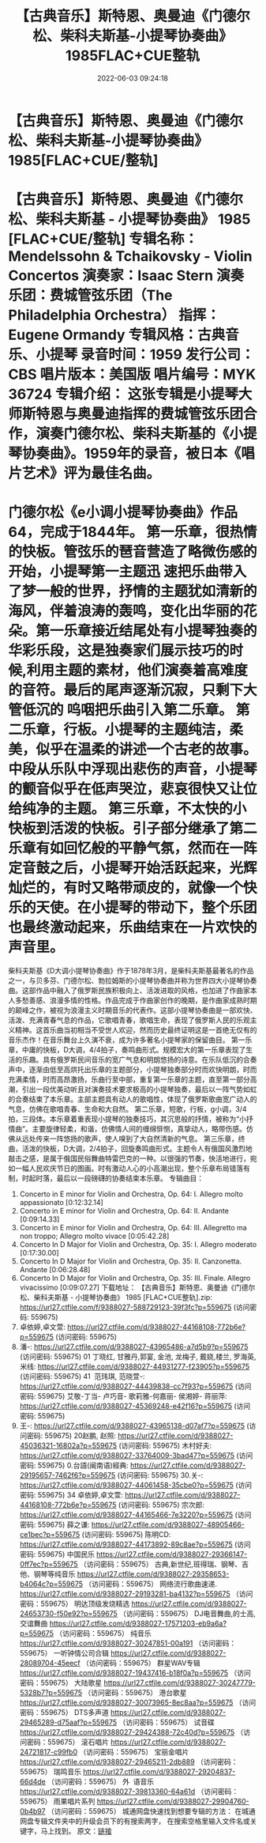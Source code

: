 ﻿---
title: 【古典音乐】斯特恩、奥曼迪《门德尔松、柴科夫斯基-小提琴协奏曲》1985FLAC+CUE整轨
date: 2022-06-03 09:24:18
categories: 古典音乐、新世纪、纯音雅乐
tags: 纯音雅乐
---
# 【古典音乐】斯特恩、奥曼迪《门德尔松、柴科夫斯基-小提琴协奏曲》1985[FLAC+CUE/整轨]

【古典音乐】斯特恩、奥曼迪《门德尔松、柴科夫斯基 -
小提琴协奏曲》 1985 [FLAC+CUE/整轨]
专辑名称：Mendelssohn &
Tchaikovsky - Violin Concertos
演奏家：Isaac Stern
演奏乐团：费城管弦乐团（The Philadelphia
Orchestra）
指挥：Eugene Ormandy
专辑风格：古典音乐、小提琴
录音时间：1959
发行公司：CBS
唱片版本：美国版
唱片编号：MYK 36724
专辑介绍：
这张专辑是小提琴大师斯特恩与奥曼迪指挥的费城管弦乐团合作，演奏门德尔松、柴科夫斯基的《小提琴协奏曲》。1959年的录音，被日本《唱片艺术》评为最佳名曲。
==========
门德尔松《e小调小提琴协奏曲》作品64，完成于1844年。
第一乐章，很热情的快板。管弦乐的琶音营造了略微伤感的开始，小提琴第一主题迅
速把乐曲带入了梦一般的世界，抒情的主题犹如清新的海风，伴着浪涛的轰鸣，变化出华丽的花朵。第一乐章接近结尾处有小提琴独奏的华彩乐段，这是独奏家们展示技巧的时候,利用主题的素材，他们演奏着高难度的音符。最后的尾声逐渐沉寂，只剩下大管低沉的
呜咽把乐曲引入第二乐章。
第二乐章，行板。小提琴的主题纯洁，柔美，似乎在温柔的讲述一个古老的故事。中段从乐队中浮现出悲伤的声音，小提琴的颤音似乎在低声哭泣，悲哀很快又让位给纯净的主题。
第三乐章，不太快的小快板到活泼的快板。引子部分继承了第二乐章有如回忆般的平静气氛，然而在一阵定音鼓之后，小提琴开始活跃起来，光辉灿烂的，有时又略带顽皮的，就像一个快乐的天使。在小提琴的带动下，整个乐团也最终激动起来，乐曲结束在一片欢快的声音里。
==========
柴科夫斯基《D大调小提琴协奏曲》作于1878年3月，是柴科夫斯基最著名的作品之一，与贝多芬、门德尔松、勃拉姆斯的小提琴协奏曲并称为世界四大小提琴协奏曲。这部作品中融入了俄罗斯民族积极向上、活泼进取的风格，也加进了作曲家本人多愁善感、浪漫多情的性格。作品完成于作曲家创作的晚期，是作曲家成熟时期的颠峰之作，被视为浪漫主义时期音乐的代表作。这部小提琴协奏曲是一部欢快、活泼、充满青春气息的作品，它歌唱青春，歌唱生命，表现了俄罗斯人民的乐观主义精神。这首乐曲当初相当不受世人欢迎，然而历史最终证明这是一首绝无仅有的音乐杰作！在音乐舞台上久演不衰，成为许多著名小提琴家的保留曲目。
第一乐章，中庸的快板，D大调，4/4拍子，奏鸣曲形式。规模宏大的第一乐章表现了生活的乐趣。具有俄罗斯民间音乐的宽广气息和明朗悠扬的诗意。在乐队低沉的合奏声中，逐渐由低至高烘托出乐章的主题部分，小提琴独奏部分时而欢快明朗，时而充满柔情，时而高昂激扬，乐曲行至中部，重复第一乐章的主题，直至第一部分高潮，引出一段优美动听且对演奏技术要求极高的小提琴独奏，最后以一阵气势如虹的合奏结束了本乐章。主部主题具有动人的歌唱性，体现了俄罗斯歌曲宽广动人的气息，仿佛在歌唱青春、生命和大自然。
第二乐章，短歌，行板，g小调，3/4拍，三段体。本乐章着重表现小提琴的独奏技巧，其沉思般的抒情，被称为“小抒情曲”。主要旋律轻柔，和谐，仿佛情人间的缠绵悱恻，真挚动人，略带伤感。仿佛从远处传来一阵悠扬的歌声，使人嗅到了大自然清新的气息。
第三乐章，终曲，活泼的快板，D大调，2/4拍子，回旋奏鸣曲形式。主题令人有俄国风激烈地敲击之感，是属于俄国民俗舞曲特雷巴克的一种。以很强的节奏，快活地进行，宛如一幅人民欢庆节日的图画。时有激动人心的小高潮出现，整个乐章布局错落有制，时起时落，最后以一段磅礴的协奏结束本乐章。
专辑曲目：
01. Concerto in E minor for
Violin and Orchestra, Op. 64: I. Allegro molto
appassionato
[0:12:32.14]
02. Concerto in E minor for
Violin and Orchestra, Op. 64: II. Andante
[0:09:14.33]
03. Concerto in E minor for
Violin and Orchestra, Op. 64: III. Allegretto ma non troppo;
Allegro molto vivace
[0:05:42.28]
04. Concerto In D Major for
Violin and Orchestra, Op. 35: I. Allegro moderato
[0:17:30.00]
05. Concerto In D Major for
Violin and Orchestra, Op. 35: II. Canzonetta.
Andante
[0:06:28.48]
06. Concerto In D Major for
Violin and Orchestra, Op. 35: III. Finale. Allegro
vivacissimo
[0:09:07.27]
下载地址：
【古典音乐】斯特恩、奥曼迪《门德尔松、柴科夫斯基 - 小提琴协奏曲》 1985
[FLAC+CUE整轨].zip: https://url27.ctfile.com/f/9388027-588729123-39f3fc?p=559675
(访问密码: 559675)
34. 卓依婷,卓文萱: https://url27.ctfile.com/d/9388027-44168108-772b6e?p=559675
(访问密码: 559675)
20. 潘-: https://url27.ctfile.com/d/9388027-43965486-a7d5b9?p=559675
(访问密码: 559675)
01 丁晓红, 甘雅丹,郭宴, 金池, 龙梅子, 戴娆,楼兰, 罗海英,米线: https://url27.ctfile.com/d/9388027-44931277-f23905?p=559675
(访问密码: 559675)
41  范玮琪, 范晓萱-: https://url27.ctfile.com/d/9388027-44439838-cc7f93?p=559675
(访问密码: 559675)
艾敬-丁当- 卢巧音- 歌莉雅-何嘉丽- 侯湘婷- 蒋丽萍: https://url27.ctfile.com/d/9388027-45369248-e42f16?p=559675
(访问密码: 559675)
11. 王-: https://url27.ctfile.com/d/9388027-43965138-d07af7?p=559675
(访问密码: 559675)
20赵鹏, 赵照: https://url27.ctfile.com/d/9388027-45036321-16802a?p=559675
(访问密码: 559675)
木村好夫: https://url27.ctfile.com/d/9388027-33764009-3bad47?p=559675
(访问密码: 559675)
0.台語(闽南语)經典: https://url27.ctfile.com/d/9388027-29195657-7462f6?p=559675
(访问密码: 559675)
30.关-: https://url27.ctfile.com/d/9388027-44061458-35cbe0?p=559675
(访问密码: 559675)
34 卓依婷,卓文萱: https://url27.ctfile.com/d/9388027-44168108-772b6e?p=559675
(访问密码: 559675)
宗次郎: https://url27.ctfile.com/d/9388027-44165466-7e3220?p=559675
(访问密码: 559675)
薛之谦: https://url27.ctfile.com/d/9388027-48905466-ce1bec?p=559675
(访问密码: 559675)
陈明CD: https://url27.ctfile.com/d/9388027-44173892-89c8ae?p=559675
(访问密码: 559675)
中国民乐
https://url27.ctfile.com/d/9388027-29366147-0ff7ec?p=559675
（访问密码：559675）
古典,新世纪,班得瑞、钢琴、吉他、钢琴等纯音乐
https://url27.ctfile.com/d/9388027-29358653-b4064c?p=559675
（访问密码：559675）
网络流行歌曲速递.
https://url27.ctfile.com/d/9388027-29193281-ba4132?p=559675
（访问密码：559675）
明达顶级发烧精选
https://url27.ctfile.com/d/9388027-24653730-f50e92?p=559675
（访问密码：559675）
DJ电音舞曲,的士高, 交谊舞曲
https://url27.ctfile.com/d/9388027-17571203-eb9a6a?p=559675
（访问密码：559675）
纯音乐
https://url27.ctfile.com/d/9388027-30247851-00a191
（访问密码：559675）
一听钟情公司合辑
https://url27.ctfile.com/d/9388027-28089704-45eecf
（访问密码：559675）
群星WAV专辑
https://url27.ctfile.com/d/9388027-19437416-b18f0a?p=559675
（访问密码：559675）
大陆歌星
https://url27.ctfile.com/d/9388027-30247779-5328b7?p=559675
（访问密码：559675）
港台歌星
https://url27.ctfile.com/d/9388027-30073965-8ec8aa?p=559675
（访问密码：559675）
DTS多声道
https://url27.ctfile.com/d/9388027-29465289-d75aaf?p=559675
（访问密码：559675）
试音碟
https://url27.ctfile.com/d/9388027-29424388-72c40d?p=559675
（访问密码：559675）
滚石唱片
https://url27.ctfile.com/d/9388027-24721817-c99fb0
（访问密码：559675）
宝丽金唱片
https://url27.ctfile.com/d/9388027-29465211-2db889
（访问密码：559675）
瑞鸣音乐
https://url27.ctfile.com/d/9388027-29204837-66d4de
（访问密码：559675）
外  语音乐
https://url27.ctfile.com/d/9388027-39813360-64a61d
（访问密码：559675）
雨果唱片系列
https://url27.ctfile.com/d/9388027-29904760-0b4b97
（访问密码：559675）
城通网盘快速找到想要专辑的方法：
在城通网盘专辑文件夹中的升级会员下的有搜索两字，
在搜索空格里输入文件名或关键字，马上找到。
原文：[链接](https://blog.sina.com.cn/s/blog_1647c7e7601030xlo.html)
